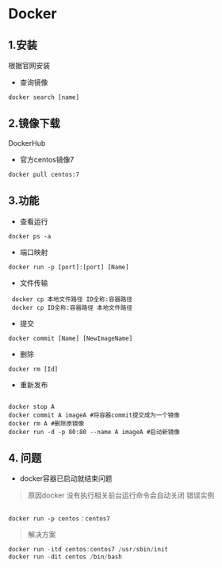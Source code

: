 # Docker

## 1.安装

根据官网安装

* 查询镜像

```
docker search [name]
```

## 2.镜像下载

DockerHub

* 官方centos镜像7

```JS
docker pull centos:7
```

## 3.功能

* 查看运行

```JS
docker ps -a
```

* 端口映射

```
docker run -p [port]:[port] [Name]

```

* 文件传输

```
 docker cp 本地文件路径 ID全称:容器路径
 docker cp ID全称:容器路径 本地文件路径 
```

* 提交

```
docker commit [Name] [NewImageName]
```

* 删除

```
docker rm [Id]
```

* 重新发布

```

docker stop A
docker commit A imageA #将容器commit提交成为一个镜像
docker rm A #删除原镜像
docker run -d -p 80:80 --name A imageA #启动新镜像
```

## 4. 问题

* docker容器已启动就结束问题

>原因docker 没有执行相关前台运行命令会自动关闭
>错误实例
```error example

docker run -p centos：centos7

```

>解决方案

```js
docker run -itd centos:centos7 /usr/sbin/init
docker run -dit centos /bin/bash

```
